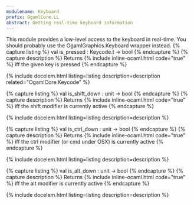 ```yaml
---
modulename: Keyboard 
prefix: OgamlCore.LL
abstract: Getting real-time keyboard information 
---
```



This module provides a low-level access to the keyboard
 in real-time. You should probably use the OgamlGraphics.Keyboard
 wrapper instead. 
{% capture listing %}
val is_pressed : Keycode.t -> bool
{% endcapture %}
{% capture description %}
Returns {% include inline-ocaml.html code="true" %} iff the given key is pressed 
{% endcapture %}

{% include docelem.html listing=listing description=description  related="OgamlCore.Keycode" %}

{% capture listing %}
val is_shift_down : unit -> bool
{% endcapture %}
{% capture description %}
Returns {% include inline-ocaml.html code="true" %} iff the shift modifier is currently active 
{% endcapture %}

{% include docelem.html listing=listing description=description  %}

{% capture listing %}
val is_ctrl_down : unit -> bool
{% endcapture %}
{% capture description %}
Returns {% include inline-ocaml.html code="true" %} iff the ctrl modifier (or cmd under OSX) is currently active 
{% endcapture %}

{% include docelem.html listing=listing description=description  %}

{% capture listing %}
val is_alt_down : unit -> bool
{% endcapture %}
{% capture description %}
Returns {% include inline-ocaml.html code="true" %} iff the alt modifier is currently active 
{% endcapture %}

{% include docelem.html listing=listing description=description  %}

